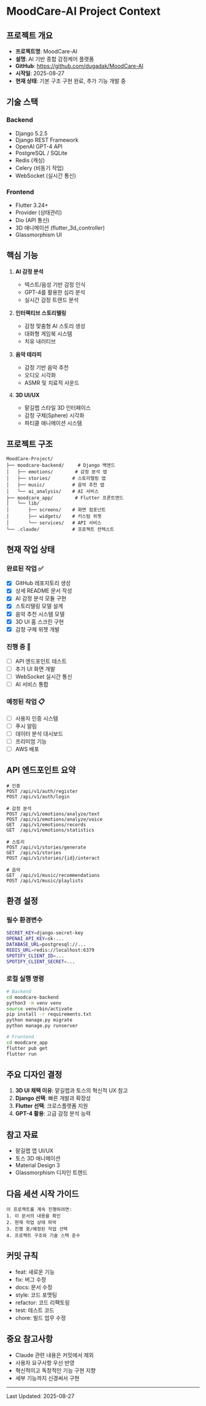 # MoodCare-AI Project Context

## 프로젝트 개요
- **프로젝트명**: MoodCare-AI
- **설명**: AI 기반 종합 감정케어 플랫폼
- **GitHub**: https://github.com/dugadak/MoodCare-AI
- **시작일**: 2025-08-27
- **현재 상태**: 기본 구조 구현 완료, 추가 기능 개발 중

## 기술 스택
### Backend
- Django 5.2.5
- Django REST Framework
- OpenAI GPT-4 API
- PostgreSQL / SQLite
- Redis (캐싱)
- Celery (비동기 작업)
- WebSocket (실시간 통신)

### Frontend
- Flutter 3.24+
- Provider (상태관리)
- Dio (API 통신)
- 3D 애니메이션 (flutter_3d_controller)
- Glassmorphism UI

## 핵심 기능
1. **AI 감정 분석**
   - 텍스트/음성 기반 감정 인식
   - GPT-4를 활용한 심리 분석
   - 실시간 감정 트렌드 분석

2. **인터랙티브 스토리텔링**
   - 감정 맞춤형 AI 스토리 생성
   - 대화형 게임북 시스템
   - 치유 내러티브

3. **음악 테라피**
   - 감정 기반 음악 추천
   - 오디오 시각화
   - ASMR 및 치료적 사운드

4. **3D UI/UX**
   - 맡길랩 스타일 3D 인터페이스
   - 감정 구체(Sphere) 시각화
   - 파티클 애니메이션 시스템

## 프로젝트 구조
```
MoodCare-Project/
├── moodcare-backend/     # Django 백엔드
│   ├── emotions/        # 감정 분석 앱
│   ├── stories/        # 스토리텔링 앱
│   ├── music/          # 음악 추천 앱
│   └── ai_analysis/    # AI 서비스
├── moodcare_app/        # Flutter 프론트엔드
│   └── lib/
│       ├── screens/    # 화면 컴포넌트
│       ├── widgets/    # 커스텀 위젯
│       └── services/   # API 서비스
└── .claude/            # 프로젝트 컨텍스트
```

## 현재 작업 상태
### 완료된 작업 ✅
- [x] GitHub 레포지토리 생성
- [x] 상세 README 문서 작성
- [x] AI 감정 분석 모듈 구현
- [x] 스토리텔링 모델 설계
- [x] 음악 추천 시스템 모델
- [x] 3D UI 홈 스크린 구현
- [x] 감정 구체 위젯 개발

### 진행 중 🔄
- [ ] API 엔드포인트 테스트
- [ ] 추가 UI 화면 개발
- [ ] WebSocket 실시간 통신
- [ ] AI 서비스 통합

### 예정된 작업 📋
- [ ] 사용자 인증 시스템
- [ ] 푸시 알림
- [ ] 데이터 분석 대시보드
- [ ] 프리미엄 기능
- [ ] AWS 배포

## API 엔드포인트 요약
```
# 인증
POST /api/v1/auth/register
POST /api/v1/auth/login

# 감정 분석
POST /api/v1/emotions/analyze/text
POST /api/v1/emotions/analyze/voice
GET  /api/v1/emotions/records
GET  /api/v1/emotions/statistics

# 스토리
POST /api/v1/stories/generate
GET  /api/v1/stories
POST /api/v1/stories/{id}/interact

# 음악
GET  /api/v1/music/recommendations
POST /api/v1/music/playlists
```

## 환경 설정
### 필수 환경변수
```bash
SECRET_KEY=django-secret-key
OPENAI_API_KEY=sk-...
DATABASE_URL=postgresql://...
REDIS_URL=redis://localhost:6379
SPOTIFY_CLIENT_ID=...
SPOTIFY_CLIENT_SECRET=...
```

### 로컬 실행 명령
```bash
# Backend
cd moodcare-backend
python3 -m venv venv
source venv/bin/activate
pip install -r requirements.txt
python manage.py migrate
python manage.py runserver

# Frontend
cd moodcare_app
flutter pub get
flutter run
```

## 주요 디자인 결정
1. **3D UI 채택 이유**: 맡길랩과 토스의 혁신적 UX 참고
2. **Django 선택**: 빠른 개발과 확장성
3. **Flutter 선택**: 크로스플랫폼 지원
4. **GPT-4 활용**: 고급 감정 분석 능력

## 참고 자료
- 맡길랩 앱 UI/UX
- 토스 3D 애니메이션
- Material Design 3
- Glassmorphism 디자인 트렌드

## 다음 세션 시작 가이드
```
이 프로젝트를 계속 진행하려면:
1. 이 문서의 내용을 확인
2. 현재 작업 상태 파악
3. 진행 중/예정된 작업 선택
4. 프로젝트 구조와 기술 스택 준수
```

## 커밋 규칙
- feat: 새로운 기능
- fix: 버그 수정
- docs: 문서 수정
- style: 코드 포맷팅
- refactor: 코드 리팩토링
- test: 테스트 코드
- chore: 빌드 업무 수정

## 중요 참고사항
- Claude 관련 내용은 커밋에서 제외
- 사용자 요구사항 우선 반영
- 혁신적이고 독창적인 기능 구현 지향
- 세부 기능까지 신경써서 구현

---
Last Updated: 2025-08-27